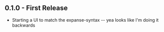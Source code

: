 ## 0.1.0 - First Release
* Starting a UI to match the expanse-syntax -- yea looks like I'm doing it backwards

